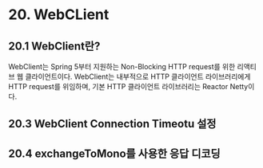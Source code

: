 # 20. WebCLient

## 20.1 WebClient란?

WebClient는 Spring 5부터 지원하는 Non-Blocking HTTP request를 위한 리액티브 웹 클라이언트이다. WebClient는 내부적으로 HTTP 클라이언트 라이브러리에게 HTTP request를 위임하며, 기본 HTTP 클라이언트 라이브러리는 Reactor Netty이다.

## 20.3 WebClient Connection Timeotu 설정

## 20.4 exchangeToMono를 사용한 응답 디코딩


